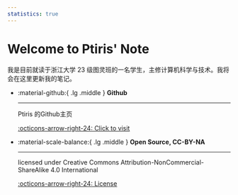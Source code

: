 ```yaml
---
statistics: true
---
```

# Welcome to Ptiris' Note

我是目前就读于浙江大学 23 级图灵班的一名学生，主修计算机科学与技术。我将会在这里更新我的笔记。
<div class="grid cards" markdown>

-   :material-github:{ .lg .middle } __Github__

    ---

    Ptiris 的Github主页

    [:octicons-arrow-right-24: Click to visit](https://github.com/ptiris/PtirisNote)


-   :material-scale-balance:{ .lg .middle } __Open Source, CC-BY-NA__

    ---

    licensed under Creative Commons Attribution-NonCommercial-ShareAlike 4.0 International 

    [:octicons-arrow-right-24: License](https://github.com/ptiris/PtirisNote/blob/main/LICENSE)

</div>
